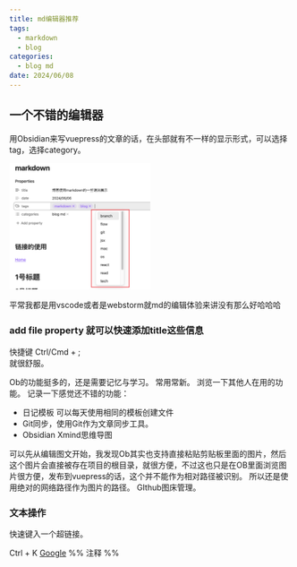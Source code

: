 ```yaml
---
title: md编辑器推荐
tags:
  - markdown
  - blog
categories:
  - blog md
date: 2024/06/08
---
```




## 一个不错的编辑器

用Obsidian来写vuepress的文章的话，在头部就有不一样的显示形式，可以选择tag，选择category。

<img src="https://raw.githubusercontent.com/InsHomePgup/blog-reco/main/imgs/obselect.png" width="50%">


平常我都是用vscode或者是webstorm就md的编辑体验来讲没有那么好哈哈哈
### add file property 就可以快速添加title这些信息
快捷键 Ctrl/Cmd + ;   
就很舒服。


Ob的功能挺多的，还是需要记忆与学习。
常用常新。
浏览一下其他人在用的功能。
记录一下感觉还不错的功能：
- 日记模板  可以每天使用相同的模板创建文件
- Git同步，使用Git作为文章同步工具。
- Obsidian Xmind思维导图

可以先从编辑图文开始，我发现Ob其实也支持直接粘贴剪贴板里面的图片，然后这个图片会直接被存在项目的根目录，就很方便，不过这也只是在OB里面浏览图片很方便，发布到vuepress的话，这个并不能作为相对路径被识别。
所以还是使用绝对的网络路径作为图片的路径。
GIthub图床管理。

### 文本操作


快速键入一个超链接。

Ctrl + K
[Google](https://www.google.com)
%% 注释 %%

